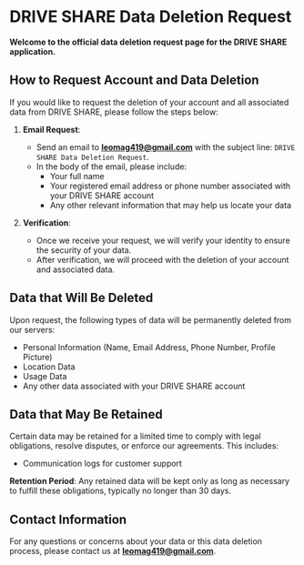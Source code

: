 # DRIVE SHARE Data Deletion Request

**Welcome to the official data deletion request page for the DRIVE SHARE application.**

## How to Request Account and Data Deletion

If you would like to request the deletion of your account and all associated data from DRIVE SHARE, please follow the steps below:

1. **Email Request**:
   - Send an email to **leomag419@gmail.com** with the subject line: `DRIVE SHARE Data Deletion Request`.
   - In the body of the email, please include:
     - Your full name
     - Your registered email address or phone number associated with your DRIVE SHARE account
     - Any other relevant information that may help us locate your data

2. **Verification**:
   - Once we receive your request, we will verify your identity to ensure the security of your data.
   - After verification, we will proceed with the deletion of your account and associated data.

## Data that Will Be Deleted

Upon request, the following types of data will be permanently deleted from our servers:

- Personal Information (Name, Email Address, Phone Number, Profile Picture)
- Location Data
- Usage Data
- Any other data associated with your DRIVE SHARE account

## Data that May Be Retained

Certain data may be retained for a limited time to comply with legal obligations, resolve disputes, or enforce our agreements. This includes:


- Communication logs for customer support

**Retention Period**: Any retained data will be kept only as long as necessary to fulfill these obligations, typically no longer than 30 days.

## Contact Information

For any questions or concerns about your data or this data deletion process, please contact us at **leomag419@gmail.com**.
